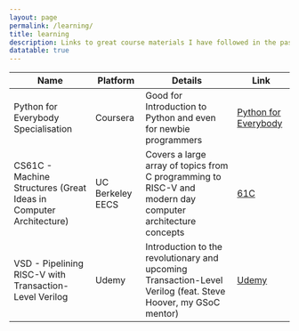 ```yaml
---
layout: page
permalink: /learning/
title: learning
description: Links to great course materials I have followed in the past.
datatable: true
---
```


<table id="tabled_id" class="display">
    <thead>
        <tr>
            <th>Name</th>
            <th>Platform</th>
            <th>Details</th>
            <th>Link</th>
        </tr>
    </thead>
    <tbody>
        <tr>
            <td>Python for Everybody Specialisation</td>
            <td>Coursera</td>
            <td>Good for Introduction to Python and even for newbie programmers</td>
            <td><a href="https://www.coursera.org/specializations/python">Python for Everybody</a></td>
        </tr>
        <tr>
            <td>CS61C - Machine Structures (Great Ideas in Computer Architecture)</td>
            <td>UC Berkeley EECS</td>
            <td>Covers a large array of topics from C programming to RISC-V and modern day computer architecture concepts</td>            
            <td><a href="https://cs61c.org">61C</a></td>
        </tr>
        <tr>
            <td>VSD - Pipelining RISC-V with Transaction-Level Verilog</td>
            <td>Udemy</td>
            <td>Introduction to the revolutionary and upcoming Transaction-Level Verilog (feat. Steve Hoover, my GSoC mentor)</td>            
            <td><a href="https://www.udemy.com/course/vsd-pipelining-risc-v-with-transaction-level-verilog/">Udemy</a></td>
        </tr>
    </tbody>
</table>

<script type="text/javascript">
window.onload = function()
{
    $('#tabled_id').DataTable({
        paging: false,
        searching: false,
        autoWidth: true
        }); 
}
</script>
